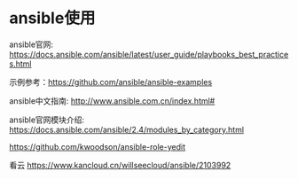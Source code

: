 ansible使用
===

ansible官网: https://docs.ansible.com/ansible/latest/user_guide/playbooks_best_practices.html

示例参考：https://github.com/ansible/ansible-examples

ansible中文指南: http://www.ansible.com.cn/index.html#

ansible官网模块介绍: https://docs.ansible.com/ansible/2.4/modules_by_category.html

https://github.com/kwoodson/ansible-role-yedit

看云 https://www.kancloud.cn/willseecloud/ansible/2103992
